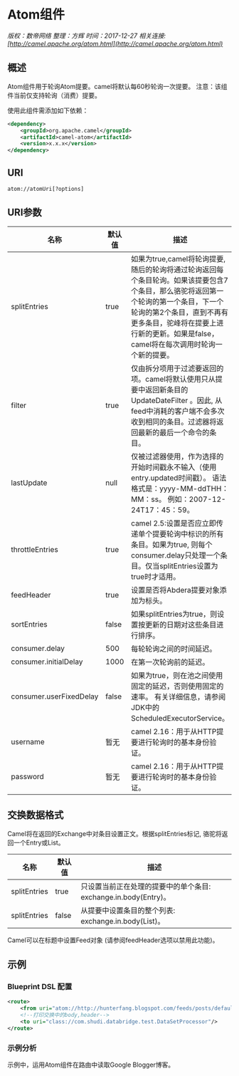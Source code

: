 # Atom组件

*版权：数帝网络*
*整理：方辉*
*时间：2017-12-27*
*相关连接:[http://camel.apache.org/atom.html](http://camel.apache.org/atom.html)*

## 概述

Atom组件用于轮询Atom提要。camel将默认每60秒轮询一次提要。
注意：该组件当前仅支持轮询（消费）提要。

使用此组件需添加如下依赖：
```xml
<dependency>
    <groupId>org.apache.camel</groupId>
    <artifactId>camel-atom</artifactId>
    <version>x.x.x</version>
</dependency>
```

## URI

```
atom://atomUri[?options] 
```

## URI参数

名称|默认值|描述
----|----|----
splitEntries|true|如果为true,camel将轮询提要,随后的轮询将通过轮询返回每个条目轮询。如果该提要包含7个条目，那么骆驼将返回第一个轮询的第一个条目，下一个轮询的第2个条目，直到不再有更多条目，驼峰将在提要上进行新的更新。如果是false，camel将在每次调用时轮询一个新的提要。
filter|true|仅由拆分项用于过滤要返回的项。camel将默认使用只从提要中返回新条目的UpdateDateFilter 。因此, 从feed中消耗的客户端不会多次收到相同的条目。过滤器将返回最新的最后一个命令的条目。
lastUpdate|null|仅被过滤器使用，作为选择的开始时间戳永不输入（使用entry.updated时间戳）。 语法格式是：yyyy-MM-ddTHH：MM：ss。 例如：2007-12-24T17：45：59。
throttleEntries|true|camel 2.5:设置是否应立即传递单个提要轮询中标识的所有条目。如果为true, 则每个consumer.delay只处理一个条目。仅当splitEntries设置为true时才适用。
feedHeader|true|设置是否将Abdera提要对象添加为标头。
sortEntries|false|如果splitEntries为true，则设置按更新的日期对这些条目进行排序。
consumer.delay|500|每轮轮询之间的时间延迟。
consumer.initialDelay|1000|在第一次轮询前的延迟。
consumer.userFixedDelay|false|如果为true，则在池之间使用固定的延迟，否则使用固定的速率。 有关详细信息，请参阅JDK中的ScheduledExecutorService。
username|暂无|camel 2.16：用于从HTTP提要进行轮询时的基本身份验证。
password|暂无|camel 2.16：用于从HTTP提要进行轮询时的基本身份验证。

## 交换数据格式
Camel将在返回的Exchange中对条目设置正文。根据splitEntries标记, 骆驼将返回一个Entry或List<Entry>。

名称|默认值|描述
----|----|----
splitEntries|true|只设置当前正在处理的提要中的单个条目: exchange.in.body(Entry)。
splitEntries|false|从提要中设置条目的整个列表: exchange.in.body(List<Entry>)。

Camel可以在标题中设置Feed对象 (请参阅feedHeader选项以禁用此功能)。

## 示例

### Blueprint DSL 配置

```xml
<route>
	<from uri="atom://http://hunterfang.blogspot.com/feeds/posts/default"/> 
    <!--打印交换中的body,header-->
	<to uri="class://com.shudi.databridge.test.DataSetProcessor"/>  	  
</route>	
```

### 示例分析

示例中，运用Atom组件在路由中读取Google Blogger博客。





